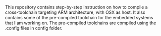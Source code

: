 This repository contains step-by-step instruction on how to compile a cross-toolchain targeting ARM architecture, with OSX as host. 
It also contains some of the pre-compiled toolchain for the embedded systems that I am working on. The pre-compiled toolchains are 
compiled using the .config files in config folder.